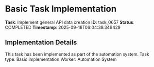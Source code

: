 # Basic Task Implementation

**Task**: Implement general API data creation
**ID**: task_0657
**Status**: COMPLETED
**Timestamp**: 2025-09-18T06:04:39.349429

## Implementation Details

This task has been implemented as part of the automation system.
Task type: Basic implementation
Worker: Automation System
